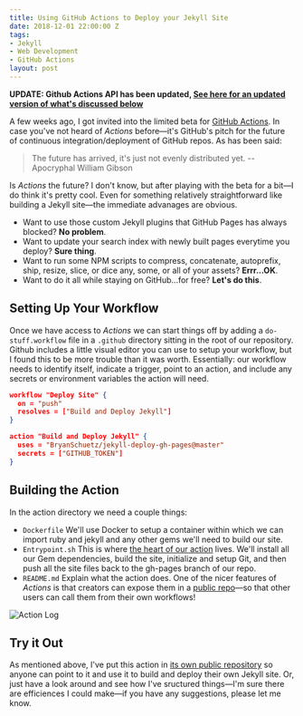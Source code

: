 ```yaml
---
title: Using GitHub Actions to Deploy your Jekyll Site
date: 2018-12-01 22:00:00 Z
tags:
- Jekyll
- Web Development
- GitHub Actions
layout: post
---
```


**UPDATE: Github Actions API has been updated, [See here for an updated version of what's discussed below](/github-actions-redux)**

A few weeks ago, I got invited into the limited beta for [GitHub Actions](https://github.com/features/actions). In case you've not heard of *Actions* before—it's GitHub's pitch for the future of continuous integration/deployment of GitHub repos. As has been said:

> The future has arrived, it's just not evenly distributed yet. --Apocryphal William Gibson

Is *Actions* the future? I don't know, but after playing with the beta for a bit—I do think it's pretty cool. Even for something relatively straightforward like building a Jekyll site—the immediate advanages are obvious. 

* Want to use those custom Jekyll plugins that GitHub Pages has always blocked? **No problem**. 
* Want to update your search index with newly built pages everytime you deploy? **Sure thing**.
* Want to run some NPM scripts to compress, concatenate, autoprefix, ship, resize, slice, or dice any, some, or all of your assets? **Errr...OK**.
* Want to do it all while staying on GitHub...for free? **Let's do this**.

## Setting Up Your Workflow

Once we have access to *Actions* we can start things off by adding a `do-stuff.workflow` file in a `.github` directory sitting in the root of our repository. Github includes a little visual editor you can use to setup your workflow, but I found this to be more trouble than it was worth. Essentially: our workflow needs to identify itself, indicate a trigger, point to an action, and include any secrets or environment variables the action will need.

~~~json
workflow "Deploy Site" {
  on = "push"
  resolves = ["Build and Deploy Jekyll"]
}

action "Build and Deploy Jekyll" {
  uses = "BryanSchuetz/jekyll-deploy-gh-pages@master"
  secrets = ["GITHUB_TOKEN"]
}
~~~

## Building the Action

In the action directory we need a couple things:

* `Dockerfile` We'll use Docker to setup a container within which we can import ruby and jekyll and any other gems we'll need to build our site.
* `Entrypoint.sh` This is where [the heart of our action](https://github.com/BryanSchuetz/jekyll-deploy-gh-pages/blob/master/entrypoint.sh) lives. We'll install all our Gem dependencies, build the site, initialize and setup Git, and then push all the site files back to the gh-pages branch of our repo.
* `README.md` Explain what the action does. One of the nicer features of *Actions* is that creators can expose them in a [public repo](https://github.com/BryanSchuetz/jekyll-deploy-gh-pages)—so that other users can call them from their own workflows! 

![Action Log](/images/actions.png)

## Try it Out

As mentioned above, I've put this action in [its own public repository](https://github.com/BryanSchuetz/jekyll-deploy-gh-pages) so anyone can point to it and use it to build and deploy their own Jekyll site. Or, just have a look around and see how I've sructured things—I'm sure there are efficiences I could make—if you have any suggestions, please let me know.

